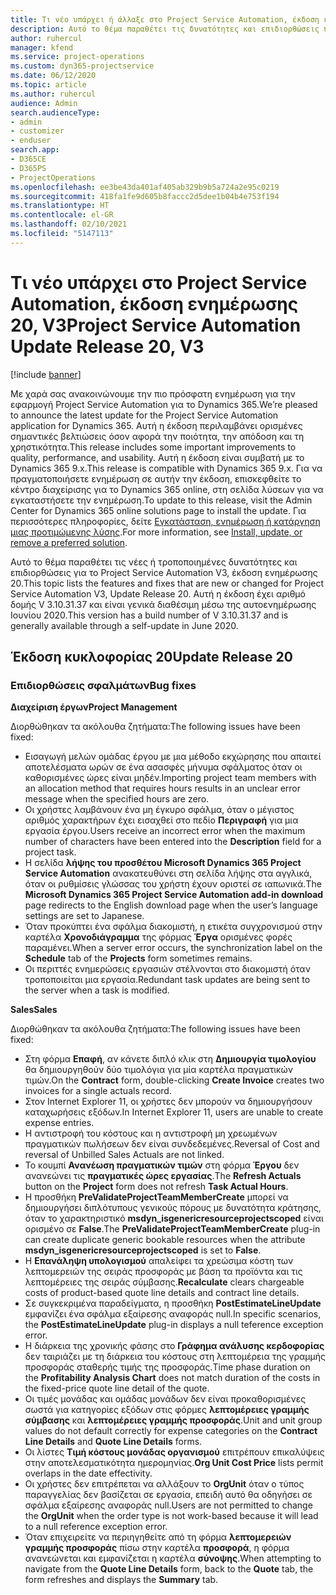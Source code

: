 ```yaml
---
title: Τι νέο υπάρχει ή άλλαξε στο Project Service Automation, έκδοση ενημέρωσης 20, V3
description: Αυτό το θέμα παραθέτει τις δυνατότητες και επιδιορθώσεις που είναι διαθέσιμες στο Project Service Automation, έκδοση ενημέρωσης 20, V3
author: ruhercul
manager: kfend
ms.service: project-operations
ms.custom: dyn365-projectservice
ms.date: 06/12/2020
ms.topic: article
ms.author: ruhercul
audience: Admin
search.audienceType:
- admin
- customizer
- enduser
search.app:
- D365CE
- D365PS
- ProjectOperations
ms.openlocfilehash: ee3be43da401af405ab329b9b5a724a2e95c0219
ms.sourcegitcommit: 418fa1fe9d605b8faccc2d5dee1b04b4e753f194
ms.translationtype: HT
ms.contentlocale: el-GR
ms.lasthandoff: 02/10/2021
ms.locfileid: "5147113"
---
```

# <a name="project-service-automation-update-release-20-v3"></a><span data-ttu-id="abe69-103">Τι νέο υπάρχει στο Project Service Automation, έκδοση ενημέρωσης 20, V3</span><span class="sxs-lookup"><span data-stu-id="abe69-103">Project Service Automation Update Release 20, V3</span></span>

[!include [banner](../includes/psa-now-project-operations.md)]

<span data-ttu-id="abe69-104">Με χαρά σας ανακοινώνουμε την πιο πρόσφατη ενημέρωση για την εφαρμογή Project Service Automation για το Dynamics 365.</span><span class="sxs-lookup"><span data-stu-id="abe69-104">We’re pleased to announce the latest update for the Project Service Automation application for Dynamics 365.</span></span> <span data-ttu-id="abe69-105">Αυτή η έκδοση περιλαμβάνει ορισμένες σημαντικές βελτιώσεις όσον αφορά την ποιότητα, την απόδοση και τη χρηστικότητα.</span><span class="sxs-lookup"><span data-stu-id="abe69-105">This release includes some important improvements to quality, performance, and usability.</span></span> <span data-ttu-id="abe69-106">Αυτή η έκδοση είναι συμβατή με το Dynamics 365 9.x.</span><span class="sxs-lookup"><span data-stu-id="abe69-106">This release is compatible with Dynamics 365 9.x.</span></span> <span data-ttu-id="abe69-107">Για να πραγματοποιήσετε ενημέρωση σε αυτήν την έκδοση, επισκεφθείτε το κέντρο διαχείρισης για το Dynamics 365 online, στη σελίδα λύσεων για να εγκαταστήσετε την ενημέρωση.</span><span class="sxs-lookup"><span data-stu-id="abe69-107">To update to this release, visit the Admin Center for Dynamics 365 online solutions page to install the update.</span></span> <span data-ttu-id="abe69-108">Για περισσότερες πληροφορίες, δείτε [Εγκατάσταση, ενημέρωση ή κατάργηση μιας προτιμώμενης λύσης](https://docs.microsoft.com/power-platform/admin/install-remove-preferred-solution).</span><span class="sxs-lookup"><span data-stu-id="abe69-108">For more information, see [Install, update, or remove a preferred solution](https://docs.microsoft.com/power-platform/admin/install-remove-preferred-solution).</span></span>

<span data-ttu-id="abe69-109">Αυτό το θέμα παραθέτει τις νέες ή τροποποιημένες δυνατότητες και επιδιορθώσεις για το Project Service Automation V3, έκδοση ενημέρωσης 20.</span><span class="sxs-lookup"><span data-stu-id="abe69-109">This topic lists the features and fixes that are new or changed for Project Service Automation V3, Update Release 20.</span></span> <span data-ttu-id="abe69-110">Αυτή η έκδοση έχει αριθμό δομής V 3.10.31.37 και είναι γενικά διαθέσιμη μέσω της αυτοενημέρωσης Ιουνίου 2020.</span><span class="sxs-lookup"><span data-stu-id="abe69-110">This version has a build number of V 3.10.31.37 and is generally available through a self-update in June 2020.</span></span>

## <a name="update-release-20"></a><span data-ttu-id="abe69-111">Έκδοση κυκλοφορίας 20</span><span class="sxs-lookup"><span data-stu-id="abe69-111">Update Release 20</span></span>

### <a name="bug-fixes"></a><span data-ttu-id="abe69-112">Επιδιορθώσεις σφαλμάτων</span><span class="sxs-lookup"><span data-stu-id="abe69-112">Bug fixes</span></span>

<span data-ttu-id="abe69-113">**Διαχείριση έργων**</span><span class="sxs-lookup"><span data-stu-id="abe69-113">**Project Management**</span></span>

<span data-ttu-id="abe69-114">Διορθώθηκαν τα ακόλουθα ζητήματα:</span><span class="sxs-lookup"><span data-stu-id="abe69-114">The following issues have been fixed:</span></span>

- <span data-ttu-id="abe69-115">Εισαγωγή μελών ομάδας έργου με μια μέθοδο εκχώρησης που απαιτεί αποτελέσματα ωρών σε ένα ασασφές μήνυμα σφάλματος όταν οι καθορισμένες ώρες είναι μηδέν.</span><span class="sxs-lookup"><span data-stu-id="abe69-115">Importing project team members with an allocation method that requires hours results in an unclear error message when the specified hours are zero.</span></span>
- <span data-ttu-id="abe69-116">Οι χρήστες λαμβάνουν ένα μη έγκυρο σφάλμα, όταν ο μέγιστος αριθμός χαρακτήρων έχει εισαχθεί στο πεδίο **Περιγραφή** για μια εργασία έργου.</span><span class="sxs-lookup"><span data-stu-id="abe69-116">Users receive an incorrect error when the maximum number of characters have been entered into the **Description** field for a project task.</span></span>
- <span data-ttu-id="abe69-117">Η σελίδα **λήψης του προσθέτου Microsoft Dynamics 365 Project Service Automation** ανακατευθύνει στη σελίδα λήψης στα αγγλικά, όταν οι ρυθμίσεις γλώσσας του χρήστη έχουν οριστεί σε ιαπωνικά.</span><span class="sxs-lookup"><span data-stu-id="abe69-117">The **Microsoft Dynamics 365 Project Service Automation add-in download** page redirects to the English download page when the user’s language settings are set to Japanese.</span></span>
- <span data-ttu-id="abe69-118">Όταν προκύπτει ένα σφάλμα διακομιστή, η ετικέτα συγχρονισμού στην καρτέλα **Χρονοδιάγραμμα** της φόρμας **Έργα** ορισμένες φορές παραμένει.</span><span class="sxs-lookup"><span data-stu-id="abe69-118">When a server error occurs, the synchronization label on the **Schedule** tab of the **Projects** form sometimes remains.</span></span>
- <span data-ttu-id="abe69-119">Οι περιττές ενημερώσεις εργασιών στέλνονται στο διακομιστή όταν τροποποιείται μια εργασία.</span><span class="sxs-lookup"><span data-stu-id="abe69-119">Redundant task updates are being sent to the server when a task is modified.</span></span>

<span data-ttu-id="abe69-120">**Sales**</span><span class="sxs-lookup"><span data-stu-id="abe69-120">**Sales**</span></span>

<span data-ttu-id="abe69-121">Διορθώθηκαν τα ακόλουθα ζητήματα:</span><span class="sxs-lookup"><span data-stu-id="abe69-121">The following issues have been fixed:</span></span>

- <span data-ttu-id="abe69-122">Στη φόρμα **Επαφή**, αν κάνετε διπλό κλικ στη **Δημιουργία τιμολογίου** θα δημιουργηθούν δύο τιμολόγια για μία καρτέλα πραγματικών τιμών.</span><span class="sxs-lookup"><span data-stu-id="abe69-122">On the **Contract** form, double-clicking **Create Invoice** creates two invoices for a single actuals record.</span></span>
- <span data-ttu-id="abe69-123">Στον Internet Explorer 11, οι χρήστες δεν μπορούν να δημιουργήσουν καταχωρήσεις εξόδων.</span><span class="sxs-lookup"><span data-stu-id="abe69-123">In Internet Explorer 11, users are unable to create expense entries.</span></span>
- <span data-ttu-id="abe69-124">Η αντιστροφή του κόστους και η αντιστροφή μη χρεωμένων πραγματικών πωλήσεων δεν είναι συνδεδεμένες.</span><span class="sxs-lookup"><span data-stu-id="abe69-124">Reversal of Cost and reversal of Unbilled Sales Actuals are not linked.</span></span>
- <span data-ttu-id="abe69-125">Το κουμπί **Ανανέωση πραγματικών τιμών** στη φόρμα **Έργου** δεν ανανεώνει τις **πραγματικές ώρες εργασίας**.</span><span class="sxs-lookup"><span data-stu-id="abe69-125">The **Refresh Actuals** button on the **Project** form does not refresh **Task Actual Hours**.</span></span>
- <span data-ttu-id="abe69-126">Η προσθήκη **PreValidateProjectTeamMemberCreate** μπορεί να δημιουργήσει διπλότυπους γενικούς πόρους με δυνατότητα κράτησης, όταν το χαρακτηριστικό **msdyn_isgenericresourceprojectscoped** είναι ορισμένο σε **False**.</span><span class="sxs-lookup"><span data-stu-id="abe69-126">The **PreValidateProjectTeamMemberCreate** plug-in can create duplicate generic bookable resources when the attribute **msdyn_isgenericresourceprojectscoped** is set to **False**.</span></span>
- <span data-ttu-id="abe69-127">Η **Επανάληψη υπολογισμού** απαλείφει τα χρεώσιμα κόστη των λεπτομερειών της σειράς προσφοράς με βάση τα προϊόντα και τις λεπτομέρειες της σειράς σύμβασης.</span><span class="sxs-lookup"><span data-stu-id="abe69-127">**Recalculate** clears chargeable costs of product-based quote line details and contract line details.</span></span>
- <span data-ttu-id="abe69-128">Σε συγκεκριμένα παραδείγματα, η προσθήκη **PostEstimateLineUpdate** εμφανίζει ένα σφάλμα εξαίρεσης αναφοράς null.</span><span class="sxs-lookup"><span data-stu-id="abe69-128">In specific scenarios, the **PostEstimateLineUpdate** plug-in displays a null teference exception error.</span></span>
- <span data-ttu-id="abe69-129">Η διάρκεια της χρονικής φάσης στο **Γράφημα ανάλυσης κερδοφορίας** δεν ταιριάζει με τη διάρκεια του κόστους στη λεπτομέρεια της γραμμής προσφοράς σταθερής τιμής της προσφοράς.</span><span class="sxs-lookup"><span data-stu-id="abe69-129">Time phase duration on the **Profitability Analysis Chart** does not match duration of the costs in the fixed-price quote line detail of the quote.</span></span>
- <span data-ttu-id="abe69-130">Οι τιμές μονάδας και ομάδας μονάδων δεν είναι προκαθορισμένες σωστά για κατηγορίες εξόδων στις φόρμες **λεπτομέρειες γραμμής σύμβασης** και **λεπτομέρειες γραμμής προσφοράς**.</span><span class="sxs-lookup"><span data-stu-id="abe69-130">Unit and unit group values do not default correctly for expense categories on the **Contract Line Details** and **Quote Line Details** forms.</span></span>
- <span data-ttu-id="abe69-131">Οι λίστες **Τιμή κόστους μονάδας οργανισμού** επιτρέπουν επικαλύψεις στην αποτελεσματικότητα ημερομηνίας.</span><span class="sxs-lookup"><span data-stu-id="abe69-131">**Org Unit Cost Price** lists permit overlaps in the date effectivity.</span></span>
- <span data-ttu-id="abe69-132">Οι χρήστες δεν επιτρέπεται να αλλάξουν το **OrgUnit** όταν ο τύπος παραγγελίας δεν βασίζεται σε εργασία, επειδή αυτό θα οδηγήσει σε σφάλμα εξαίρεσης αναφοράς null.</span><span class="sxs-lookup"><span data-stu-id="abe69-132">Users are not permitted to change the **OrgUnit** when the order type is not work-based because it will lead to a null reference exception error.</span></span>
- <span data-ttu-id="abe69-133">Όταν επιχειρείτε να περιηγηθείτε από τη φόρμα **λεπτομερειών γραμμής προσφοράς** πίσω στην καρτέλα **προσφορά**, η φόρμα ανανεώνεται και εμφανίζεται η καρτέλα **σύνοψης**.</span><span class="sxs-lookup"><span data-stu-id="abe69-133">When attempting to navigate from the **Quote Line Details** form, back to the **Quote** tab, the form refreshes and displays the **Summary** tab.</span></span>
